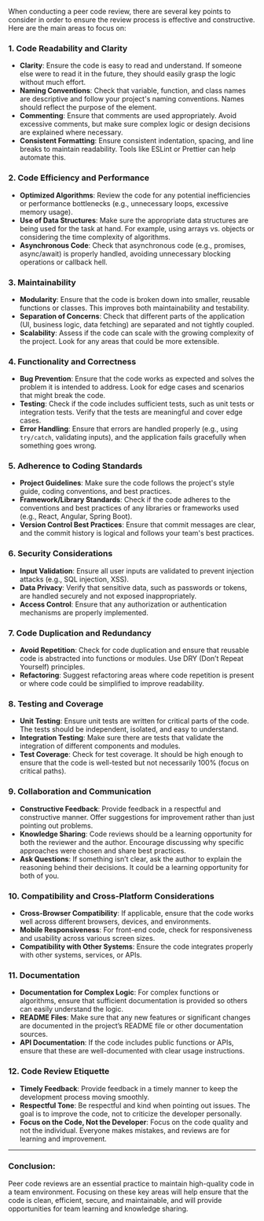 When conducting a peer code review, there are several key points to consider in order to ensure the review process is effective and constructive. Here are the main areas to focus on:

### 1. **Code Readability and Clarity**
   - **Clarity**: Ensure the code is easy to read and understand. If someone else were to read it in the future, they should easily grasp the logic without much effort.
   - **Naming Conventions**: Check that variable, function, and class names are descriptive and follow your project's naming conventions. Names should reflect the purpose of the element.
   - **Commenting**: Ensure that comments are used appropriately. Avoid excessive comments, but make sure complex logic or design decisions are explained where necessary.
   - **Consistent Formatting**: Ensure consistent indentation, spacing, and line breaks to maintain readability. Tools like ESLint or Prettier can help automate this.

### 2. **Code Efficiency and Performance**
   - **Optimized Algorithms**: Review the code for any potential inefficiencies or performance bottlenecks (e.g., unnecessary loops, excessive memory usage).
   - **Use of Data Structures**: Make sure the appropriate data structures are being used for the task at hand. For example, using arrays vs. objects or considering the time complexity of algorithms.
   - **Asynchronous Code**: Check that asynchronous code (e.g., promises, async/await) is properly handled, avoiding unnecessary blocking operations or callback hell.

### 3. **Maintainability**
   - **Modularity**: Ensure that the code is broken down into smaller, reusable functions or classes. This improves both maintainability and testability.
   - **Separation of Concerns**: Check that different parts of the application (UI, business logic, data fetching) are separated and not tightly coupled.
   - **Scalability**: Assess if the code can scale with the growing complexity of the project. Look for any areas that could be more extensible.

### 4. **Functionality and Correctness**
   - **Bug Prevention**: Ensure that the code works as expected and solves the problem it is intended to address. Look for edge cases and scenarios that might break the code.
   - **Testing**: Check if the code includes sufficient tests, such as unit tests or integration tests. Verify that the tests are meaningful and cover edge cases.
   - **Error Handling**: Ensure that errors are handled properly (e.g., using `try/catch`, validating inputs), and the application fails gracefully when something goes wrong.

### 5. **Adherence to Coding Standards**
   - **Project Guidelines**: Make sure the code follows the project's style guide, coding conventions, and best practices.
   - **Framework/Library Standards**: Check if the code adheres to the conventions and best practices of any libraries or frameworks used (e.g., React, Angular, Spring Boot).
   - **Version Control Best Practices**: Ensure that commit messages are clear, and the commit history is logical and follows your team's best practices.

### 6. **Security Considerations**
   - **Input Validation**: Ensure all user inputs are validated to prevent injection attacks (e.g., SQL injection, XSS).
   - **Data Privacy**: Verify that sensitive data, such as passwords or tokens, are handled securely and not exposed inappropriately.
   - **Access Control**: Ensure that any authorization or authentication mechanisms are properly implemented.

### 7. **Code Duplication and Redundancy**
   - **Avoid Repetition**: Check for code duplication and ensure that reusable code is abstracted into functions or modules. Use DRY (Don’t Repeat Yourself) principles.
   - **Refactoring**: Suggest refactoring areas where code repetition is present or where code could be simplified to improve readability.

### 8. **Testing and Coverage**
   - **Unit Testing**: Ensure unit tests are written for critical parts of the code. The tests should be independent, isolated, and easy to understand.
   - **Integration Testing**: Make sure there are tests that validate the integration of different components and modules.
   - **Test Coverage**: Check for test coverage. It should be high enough to ensure that the code is well-tested but not necessarily 100% (focus on critical paths).

### 9. **Collaboration and Communication**
   - **Constructive Feedback**: Provide feedback in a respectful and constructive manner. Offer suggestions for improvement rather than just pointing out problems.
   - **Knowledge Sharing**: Code reviews should be a learning opportunity for both the reviewer and the author. Encourage discussing why specific approaches were chosen and share best practices.
   - **Ask Questions**: If something isn’t clear, ask the author to explain the reasoning behind their decisions. It could be a learning opportunity for both of you.

### 10. **Compatibility and Cross-Platform Considerations**
   - **Cross-Browser Compatibility**: If applicable, ensure that the code works well across different browsers, devices, and environments.
   - **Mobile Responsiveness**: For front-end code, check for responsiveness and usability across various screen sizes.
   - **Compatibility with Other Systems**: Ensure the code integrates properly with other systems, services, or APIs.

### 11. **Documentation**
   - **Documentation for Complex Logic**: For complex functions or algorithms, ensure that sufficient documentation is provided so others can easily understand the logic.
   - **README Files**: Make sure that any new features or significant changes are documented in the project’s README file or other documentation sources.
   - **API Documentation**: If the code includes public functions or APIs, ensure that these are well-documented with clear usage instructions.

### 12. **Code Review Etiquette**
   - **Timely Feedback**: Provide feedback in a timely manner to keep the development process moving smoothly.
   - **Respectful Tone**: Be respectful and kind when pointing out issues. The goal is to improve the code, not to criticize the developer personally.
   - **Focus on the Code, Not the Developer**: Focus on the code quality and not the individual. Everyone makes mistakes, and reviews are for learning and improvement.

---

### Conclusion:
Peer code reviews are an essential practice to maintain high-quality code in a team environment. Focusing on these key areas will help ensure that the code is clean, efficient, secure, and maintainable, and will provide opportunities for team learning and knowledge sharing.